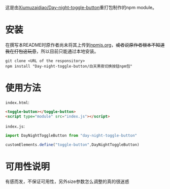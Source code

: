 这是由[Xiumuzaidiao/Day-night-toggle-button](https://github.com/Xiumuzaidiao/Day-night-toggle-button)重打包制作的npm module。

# 安装

在撰写本README时原作者尚未将其上传到[npmjs.org](https://npmjs.org)，~~或者说原作者根本不知道我在打包这玩意~~，所以目前只能通过本地安装。

```
git clone <URL of the responsitory>
npm install "Day-night-toggle-button/白天黑夜切换按钮npm包"
```

# 使用方法

`index.html`:

```html
<toggle-button></toggle-button>
<script type="module" src="index.js"></script>
```

`index.js`:

```javascript
import DayNightToggleButton from "day-night-toggle-button"

customElements.define("toggle-button",DayNightToggleButton)

```
# 可用性说明
有感而发，不保证可用性，另外size参数怎么调整的真的很迷惑
